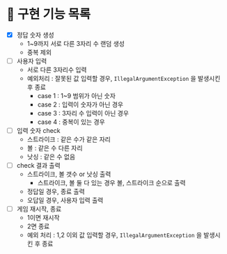 # 📝 구현 기능 목록
- [X] 정답 숫자 생성
    - 1~9까지 서로 다른 3자리 수 랜덤 생성
    - 중복 제외
- [ ] 사용자 입력
    - 서로 다른 3자리수 입력
    - 예외처리 : 잘못된 값 입력할 경우, `IllegalArgumentException`
      을 발생시킨 후 종료
        - case 1 : 1~9 범위가 아닌 숫자
        - case 2 : 입력이 숫자가 아닌 경우
        - case 3 :  3자리 수 입력이 아닌 경우
        - case 4 : 중복이 있는 경우
- [ ] 입력 숫자 check
    - 스트라이크  : 같은 수가 같은 자리
    - 볼 : 같은 수 다른 자리
    - 낫싱 : 같은 수 없음 
- [ ] check 결과 출력
    - 스트라이크, 볼 갯수 or 낫싱 출력
        - 스트라이크, 볼 둘 다 있는 경우 볼, 스트라이크 순으로 출력
    - 정답일 경우, 종료 출력
    - 오답일 경우, 사용자 입력 출력 
- [ ] 게임 재시작, 종료
    - 1이면 재시작
    - 2면 종료
    - 예외 처리 : 1,2 이외 값 입력할 경우, `IllegalArgumentException`
      을 발생시킨 후 종료